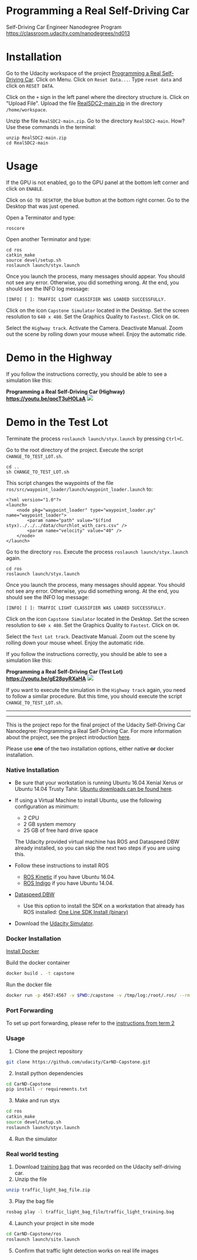 # Programming a Real Self-Driving Car

Self-Driving Car Engineer Nanodegree Program<br/>
https://classroom.udacity.com/nanodegrees/nd013

# Installation

Go to the Udacity workspace of the project [Programming a Real Self-Driving Car](https://classroom.udacity.com/nanodegrees/nd013/parts/01a340a5-39b5-4202-9f89-d96de8cf17be/modules/1dc566d7-03d4-40da-af2c-b8ec85f2e4dd/lessons/e43b2e6d-6def-4d3a-b332-7a58b847bfa4/concepts/51c2ea21-5317-4bbd-ab82-047e5fd6849b).
Click on Menu. Click on `Reset Data...`. 
Type `reset data` and click on `RESET DATA`.

Click on the `+` sign in the left panel where the directory structure is.
Click on "Upload File". Upload the file [RealSDC2-main.zip](https://github.com/jckuri/RealSDC2/archive/refs/heads/main.zip) in the directory `/home/workspace`.

Unzip the file `RealSDC2-main.zip`.
Go to the directory `RealSDC2-main`.
How? Use these commands in the terminal:

```
unzip RealSDC2-main.zip
cd RealSDC2-main
```

# Usage

If the GPU is not enabled, go to the GPU panel at the bottom left corner and
click on `ENABLE`.

Click on `GO TO DESKTOP`, the blue button at the bottom right corner.
Go to the Desktop that was just opened.

Open a Terminator and type:

```
roscore
```

Open another Terminator and type:

```
cd ros
catkin_make
source devel/setup.sh
roslaunch launch/styx.launch
```

Once you launch the process, many messages should appear. 
You should not see any error. Otherwise, you did something wrong.
At the end, you should see the INFO log message:

```
[INFO] [ ]: TRAFFIC LIGHT CLASSIFIER WAS LOADED SUCCESSFULLY.
```

Click on the icon `Capstone Simulator` located in the Desktop.
Set the screen resolution to `640 x 480`.
Set the Graphics Quality to `Fastest`.
Click on `OK`.

Select the `Highway track`.
Activate the Camera.
Deactivate Manual.
Zoom out the scene by rolling down your mouse wheel.
Enjoy the automatic ride.

# Demo in the Highway

If you follow the instructions correctly, you should be able to see a
simulation like this:

**Programming a Real Self-Driving Car (Highway)<br/>
https://youtu.be/qocT3uHOLaA**
<img src='imgs/demo.png'/>

# Demo in the Test Lot

Terminate the process `roslaunch launch/styx.launch` by pressing `Ctrl+C`.

Go to the root directory of the project.
Execute the script `CHANGE_TO_TEST_LOT.sh`.

```
cd ..
sh CHANGE_TO_TEST_LOT.sh
```

This script changes the waypoints of the file `ros/src/waypoint_loader/launch/waypoint_loader.launch` to:

```
<?xml version="1.0"?>
<launch>
    <node pkg="waypoint_loader" type="waypoint_loader.py" name="waypoint_loader">
        <param name="path" value="$(find styx)../../../data/churchlot_with_cars.csv" />
        <param name="velocity" value="40" />
    </node>
</launch>
```

Go to the directory `ros`.
Execute the process `roslaunch launch/styx.launch` again.

```
cd ros
roslaunch launch/styx.launch
```

Once you launch the process, many messages should appear. 
You should not see any error. Otherwise, you did something wrong.
At the end, you should see the INFO log message:

```
[INFO] [ ]: TRAFFIC LIGHT CLASSIFIER WAS LOADED SUCCESSFULLY.
```

Click on the icon `Capstone Simulator` located in the Desktop.
Set the screen resolution to `640 x 480`.
Set the Graphics Quality to `Fastest`.
Click on `OK`.

Select the `Test Lot track`.
Deactivate Manual.
Zoom out the scene by rolling down your mouse wheel.
Enjoy the automatic ride.

If you follow the instructions correctly, you should be able to see a
simulation like this:

**Programming a Real Self-Driving Car (Test Lot)<br/>
https://youtu.be/gE28pyRXaHA**
<img src='imgs/demo2.png'/>

If you want to execute the simulation in the `Highway track` again, you need to follow
a similar procedure. But this time, you should execute the script 
`CHANGE_TO_TEST_LOT.sh`.

--------------------------------------------------------------------------------
--------------------------------------------------------------------------------

This is the project repo for the final project of the Udacity Self-Driving Car Nanodegree: Programming a Real Self-Driving Car. For more information about the project, see the project introduction [here](https://classroom.udacity.com/nanodegrees/nd013/parts/6047fe34-d93c-4f50-8336-b70ef10cb4b2/modules/e1a23b06-329a-4684-a717-ad476f0d8dff/lessons/462c933d-9f24-42d3-8bdc-a08a5fc866e4/concepts/5ab4b122-83e6-436d-850f-9f4d26627fd9).

Please use **one** of the two installation options, either native **or** docker installation.

### Native Installation

* Be sure that your workstation is running Ubuntu 16.04 Xenial Xerus or Ubuntu 14.04 Trusty Tahir. [Ubuntu downloads can be found here](https://www.ubuntu.com/download/desktop).
* If using a Virtual Machine to install Ubuntu, use the following configuration as minimum:
  * 2 CPU
  * 2 GB system memory
  * 25 GB of free hard drive space

  The Udacity provided virtual machine has ROS and Dataspeed DBW already installed, so you can skip the next two steps if you are using this.

* Follow these instructions to install ROS
  * [ROS Kinetic](http://wiki.ros.org/kinetic/Installation/Ubuntu) if you have Ubuntu 16.04.
  * [ROS Indigo](http://wiki.ros.org/indigo/Installation/Ubuntu) if you have Ubuntu 14.04.
* [Dataspeed DBW](https://bitbucket.org/DataspeedInc/dbw_mkz_ros)
  * Use this option to install the SDK on a workstation that already has ROS installed: [One Line SDK Install (binary)](https://bitbucket.org/DataspeedInc/dbw_mkz_ros/src/81e63fcc335d7b64139d7482017d6a97b405e250/ROS_SETUP.md?fileviewer=file-view-default)
* Download the [Udacity Simulator](https://github.com/udacity/CarND-Capstone/releases).

### Docker Installation
[Install Docker](https://docs.docker.com/engine/installation/)

Build the docker container
```bash
docker build . -t capstone
```

Run the docker file
```bash
docker run -p 4567:4567 -v $PWD:/capstone -v /tmp/log:/root/.ros/ --rm -it capstone
```

### Port Forwarding
To set up port forwarding, please refer to the [instructions from term 2](https://classroom.udacity.com/nanodegrees/nd013/parts/40f38239-66b6-46ec-ae68-03afd8a601c8/modules/0949fca6-b379-42af-a919-ee50aa304e6a/lessons/f758c44c-5e40-4e01-93b5-1a82aa4e044f/concepts/16cf4a78-4fc7-49e1-8621-3450ca938b77)

### Usage

1. Clone the project repository
```bash
git clone https://github.com/udacity/CarND-Capstone.git
```

2. Install python dependencies
```bash
cd CarND-Capstone
pip install -r requirements.txt
```
3. Make and run styx
```bash
cd ros
catkin_make
source devel/setup.sh
roslaunch launch/styx.launch
```
4. Run the simulator

### Real world testing
1. Download [training bag](https://s3-us-west-1.amazonaws.com/udacity-selfdrivingcar/traffic_light_bag_file.zip) that was recorded on the Udacity self-driving car.
2. Unzip the file
```bash
unzip traffic_light_bag_file.zip
```
3. Play the bag file
```bash
rosbag play -l traffic_light_bag_file/traffic_light_training.bag
```
4. Launch your project in site mode
```bash
cd CarND-Capstone/ros
roslaunch launch/site.launch
```
5. Confirm that traffic light detection works on real life images
